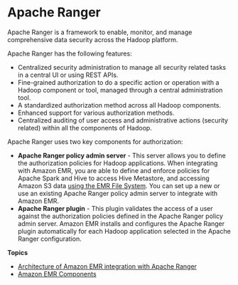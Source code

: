 # Apache Ranger<a name="emr-ranger-overview"></a>

Apache Ranger is a framework to enable, monitor, and manage comprehensive data security across the Hadoop platform\.

Apache Ranger has the following features:
+ Centralized security administration to manage all security related tasks in a central UI or using REST APIs\.
+ Fine\-grained authorization to do a specific action or operation with a Hadoop component or tool, managed through a central administration tool\.
+ A standardized authorization method across all Hadoop components\.
+ Enhanced support for various authorization methods\.
+ Centralized auditing of user access and administrative actions \(security related\) within all the components of Hadoop\.

Apache Ranger uses two key components for authorization: 
+ **Apache Ranger policy admin server** \- This server allows you to define the authorization policies for Hadoop applications\. When integrating with Amazon EMR, you are able to define and enforce policies for Apache Spark and Hive to access Hive Metastore, and accessing Amazon S3 data [using the EMR File System](emr-fs.md)\. You can set up a new or use an existing Apache Ranger policy admin server to integrate with Amazon EMR\.
+ **Apache Ranger plugin** \- This plugin validates the access of a user against the authorization policies defined in the Apache Ranger policy admin server\. Amazon EMR installs and configures the Apache Ranger plugin automatically for each Hadoop application selected in the Apache Ranger configuration\. 

**Topics**
+ [Architecture of Amazon EMR integration with Apache Ranger](emr-ranger-architecture.md)
+ [Amazon EMR Components](emr-ranger-components.md)